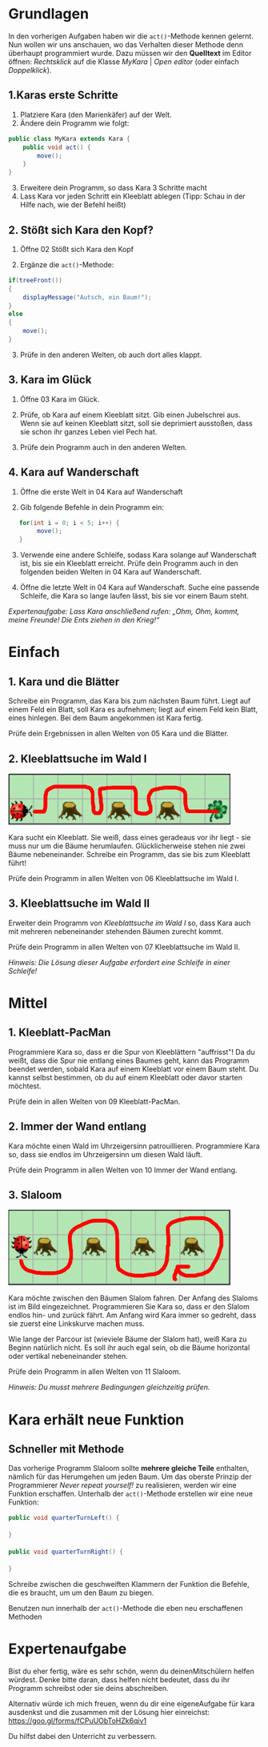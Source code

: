 # Grundlagen

In den vorherigen Aufgaben haben wir die `act()`-Methode kennen gelernt. Nun wollen wir uns anschauen, wo das Verhalten dieser Methode denn überhaupt programmiert wurde. Dazu müssen wir den **Quelltext** im Editor öffnen: *Rechtsklick* auf die Klasse *MyKara* | *Open editor* (oder einfach *Doppelklick*).

## 1.Karas erste Schritte

1. Platziere Kara (den Marienkäfer) auf der Welt.
2. Ändere dein Programm wie folgt:
```java
public class MyKara extends Kara {	
	public void act() {
		move();
	}
}
```
3. Erweitere dein Programm, so dass Kara 3 Schritte macht
4. Lass Kara vor jeden Schritt ein Kleeblatt ablegen (Tipp: Schau in der Hilfe nach, wie der Befehl heißt)


 

## 2. Stößt sich Kara den Kopf?

1. Öffne 02 Stößt sich Kara den Kopf

2. Ergänze die `act()`-Methode:


```java
if(treeFront()) 
{
	displayMessage("Autsch, ein Baum!");
} 
else 
{
	move();
}
```

3. Prüfe in den anderen Welten, ob auch dort alles klappt.


 

## 3. Kara im Glück

1. Öffne 03 Kara im Glück.

2. Prüfe, ob Kara auf einem Kleeblatt sitzt. Gib einen Jubelschrei aus. Wenn sie auf keinen Kleeblatt sitzt, soll sie deprimiert ausstoßen, dass sie schon ihr ganzes Leben viel Pech hat.

3. Prüfe dein Programm auch in den anderen Welten.


 

## 4. Kara auf Wanderschaft

1. Öffne die erste Welt in 04 Kara auf Wanderschaft 

2. Gib folgende Befehle in dein Programm ein:

```java
   for(int i = 0; i < 5; i++) {
        move();
   }
```

3. Verwende eine andere Schleife, sodass Kara solange auf Wanderschaft ist, bis sie ein Kleeblatt erreicht. Prüfe dein Programm auch in den folgenden beiden Welten in 04 Kara auf Wanderschaft.

4. Öffne die letzte Welt in 04 Kara auf Wanderschaft. Suche eine passende Schleife, die Kara so lange laufen lässt, bis sie vor einem Baum steht.

*Expertenaufgabe: Lass Kara anschließend rufen: „Ohm, Ohm, kommt, meine Freunde! Die Ents ziehen in den Krieg!“*

 

# Einfach

## 1. Kara und die Blätter

Schreibe ein Programm, das Kara bis zum nächsten Baum führt. Liegt auf einem Feld ein Blatt, soll Kara es aufnehmen; liegt auf einem Feld kein Blatt, eines hinlegen. Bei dem Baum angekommen ist Kara fertig. 

Prüfe dein Ergebnissen in allen Welten von 05 Kara und die Blätter.



## 2. Kleeblattsuche im Wald I

![ohne-variabeln-06](img/ohne-variabeln-06.png)

Kara sucht ein Kleeblatt. Sie weiß, dass eines geradeaus vor ihr liegt - sie muss nur um die Bäume herumlaufen. Glücklicherweise stehen nie zwei Bäume nebeneinander. Schreibe ein Programm, das sie bis zum Kleeblatt führt!

Prüfe dein Programm in allen Welten von 06 Kleeblattsuche im Wald I.



## 3. Kleeblattsuche im Wald II

Erweiter dein Programm von *Kleeblattsuche im Wald I* so, dass Kara auch mit mehreren nebeneinander stehenden Bäumen zurecht kommt. 

Prüfe dein Programm in allen Welten von 07 Kleeblattsuche im Wald II.

*Hinweis: Die Lösung dieser Aufgabe erfordert eine Schleife in einer Schleife!* 




# Mittel

## 1. Kleeblatt-PacMan
Programmiere Kara so, dass er die Spur von Kleeblättern "auffrisst"! Da du weißt, dass die Spur nie entlang eines Baumes geht, kann das Programm beendet werden, sobald Kara auf einem Kleeblatt vor einem Baum steht. Du kannst selbst bestimmen, ob du auf einem Kleeblatt oder davor starten möchtest.

Prüfe dein in allen Welten von 09 Kleeblatt-PacMan.

## 2. Immer der Wand entlang
Kara möchte einen Wald im Uhrzeigersinn patrouillieren. Programmiere Kara so, dass sie endlos im Uhrzeigersinn um diesen Wald läuft.

Prüfe dein Programm in allen Welten von 10 Immer der Wand entlang.

## 3. Slaloom
![ohne-variabeln-11](img/ohne-variabeln-11.png)

Kara möchte zwischen den Bäumen Slalom fahren. Der Anfang des Slaloms ist im Bild eingezeichnet. Programmieren Sie Kara so, dass er den Slalom endlos hin- und zurück fährt. Am Anfang wird Kara immer so gedreht, dass sie zuerst eine Linkskurve machen muss.

Wie lange der Parcour ist (wieviele Bäume der Slalom hat), weiß Kara zu Beginn natürlich nicht. Es soll ihr auch egal sein, ob die Bäume horizontal oder vertikal nebeneinander stehen.

Prüfe dein Programm in allen Welten von 11 Slaloom.

*Hinweis: Du musst mehrere Bedingungen gleichzeitig prüfen.*

 

# Kara erhält neue Funktion

## Schneller mit Methode

Das vorherige Programm Slaloom sollte **mehrere gleiche Teile** enthalten, nämlich für das Herumgehen um jeden Baum. Um das oberste Prinzip der Programmierer *Never repeat yourself!* zu realisieren, werden wir eine Funktion erschaffen. Unterhalb der `act()`-Methode erstellen wir eine neue Funktion:

```java
public void quarterTurnLeft() {

}

public void quarterTurnRight() {

}
```

Schreibe zwischen die geschweiften Klammern der Funktion die Befehle, die es braucht, um um den Baum zu biegen.

Benutzen nun innerhalb der `act()`-Methode die eben neu erschaffenen Methoden 



# Expertenaufgabe

Bist du eher fertig, wäre es sehr schön, wenn du deinenMitschülern helfen würdest. Denke bitte daran, dass helfen nicht bedeutet, dass du ihr Programm schreibst oder sie deins abschreiben.

Alternativ würde ich mich freuen, wenn du dir eine eigeneAufgabe für kara ausdenkst und die zusammen mit der Lösung hier einreichst: <https://goo.gl/forms/fCPuUObToHZk6qiv1>

Du hilfst dabei den Unterricht zu verbessern.